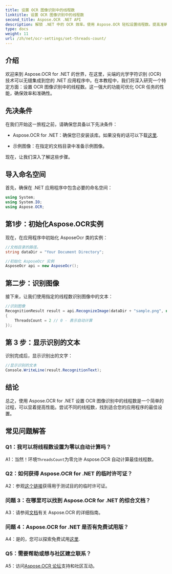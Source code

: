 ```yaml
---
title: 设置 OCR 图像识别中的线程数
linktitle: 设置 OCR 图像识别中的线程数
second_title: Aspose.OCR .NET API
description: 解锁 .NET 中的 OCR 效率。使用 Aspose.OCR 轻松设置线程数。提高准确性和速度。
type: docs
weight: 11
url: /zh/net/ocr-settings/set-threads-count/
---
```

## 介绍

欢迎来到 Aspose.OCR for .NET 的世界，在这里，尖端的光学字符识别 (OCR) 技术可以无缝集成到您的 .NET 应用程序中。在本教程中，我们将深入研究一个特定方面：设置 OCR 图像识别中的线程数。这一强大的功能可优化 OCR 任务的性能，确保效率和准确性。

## 先决条件

在我们开始这一旅程之前，请确保您具备以下先决条件：

-  Aspose.OCR for .NET：确保您已安装该库。如果没有的话可以下载[这里](https://releases.aspose.com/ocr/net/).

- 示例图像：在指定的文档目录中准备示例图像。

现在，让我们深入了解这些步骤。

## 导入命名空间

首先，确保在 .NET 应用程序中包含必要的命名空间：

```csharp
using System;
using System.IO;
using Aspose.OCR;
```

## 第1步：初始化Aspose.OCR实例

现在，在应用程序中初始化 AsposeOcr 类的实例：

```csharp
//文档目录的路径。
string dataDir = "Your Document Directory";

//初始化 AsposeOcr 实例
AsposeOcr api = new AsposeOcr();
```

## 第二步：识别图像

接下来，让我们使用指定的线程数识别图像中的文本：

```csharp
//识别图像
RecognitionResult result = api.RecognizeImage(dataDir + "sample.png", new RecognitionSettings
{
    ThreadsCount = 2 // 0 - 表示自动计算
});
```

## 第 3 步：显示识别的文本

识别完成后，显示识别出的文字：

```csharp
//显示识别的文本
Console.WriteLine(result.RecognitionText);
```

## 结论

总之，使用 Aspose.OCR for .NET 设置 OCR 图像识别中的线程数是一个简单的过程，可以显着提高性能。尝试不同的线程数，找到适合您的应用程序的最佳设置。

## 常见问题解答

### Q1：我可以将线程数设置为零以自动计算吗？

 A1：当然！环境`ThreadsCount`为零允许 Aspose.OCR 自动计算最佳线程数。

### Q2：如何获得 Aspose.OCR for .NET 的临时许可证？

 A2：参观[这个链接](https://purchase.aspose.com/temporary-license/)获得用于测试目的的临时许可证。

### 问题 3：在哪里可以找到 Aspose.OCR for .NET 的综合文档？

 A3：请参阅[文档](https://reference.aspose.com/ocr/net/)有关 Aspose.OCR 的详细指南。

### 问题 4：Aspose.OCR for .NET 是否有免费试用版？

 A4：是的，您可以探索免费试用[这里](https://releases.aspose.com/).

### Q5：需要帮助或想与社区建立联系？

 A5：访问[Aspose.OCR 论坛](https://forum.aspose.com/c/ocr/16)支持和社区互动。